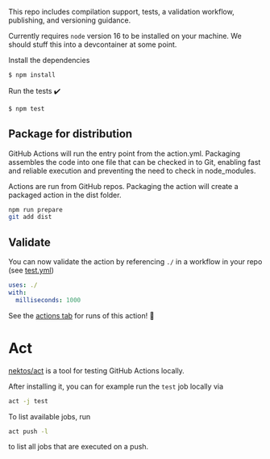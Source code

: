 This repo includes compilation support, tests, a validation workflow, publishing, and versioning guidance.  

Currently requires `node` version 16 to be installed on your machine. We should stuff this into a devcontainer at some point.

Install the dependencies  
```bash
$ npm install
```

Run the tests :heavy_check_mark:  
```bash
$ npm test
```

## Package for distribution

GitHub Actions will run the entry point from the action.yml. Packaging assembles the code into one file that can be checked in to Git, enabling fast and reliable execution and preventing the need to check in node_modules.

Actions are run from GitHub repos.  Packaging the action will create a packaged action in the dist folder.

```bash
npm run prepare
git add dist
```

## Validate

You can now validate the action by referencing `./` in a workflow in your repo (see [test.yml](.github/workflows/test.yml))

```yaml
uses: ./
with:
  milliseconds: 1000
```

See the [actions tab](https://github.com/actions/typescript-action/actions) for runs of this action! :rocket:

# Act

[nektos/act](https://github.com/nektos/act) is a tool for testing GitHub Actions locally.

After installing it, you can for example run the `test` job locally via

```bash
act -j test
```

To list available jobs, run

```bash
act push -l
```

to list all jobs that are executed on a push.
